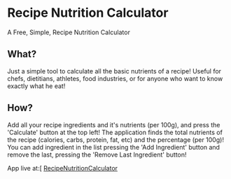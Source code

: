 # Recipe Nutrition Calculator
A Free, Simple, Recipe Nutrition Calculator

## What?
Just a simple tool to calculate all the basic nutrients of a recipe! Useful for chefs, dietitians, athletes, food industries, or for anyone who want to know exactly what he eat!

## How?
Add all your recipe ingredients and it's nutrients (per 100g), and press the 'Calculate' button at the top left! The application finds the total nutrients of the recipe (calories, carbs, protein, fat, etc) and the percentage (per 100g)!
You can add ingredient in the list pressing the 'Add Ingredient' button and remove the last, pressing the 'Remove Last Ingredient' button!

App live at:[
[RecipeNutritionCalculator](https://recipecalorieanalyzer.com/)
